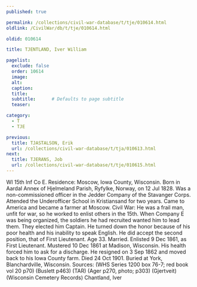 ```yaml
---
published: true

permalink: /collections/civil-war-database/t/tje/010614.html
oldlink: /CivilWar/db/t/tje/010614.html

oldid: 010614

title: TJENTLAND, Iver William

pagelist:
  exclude: false
  order: 10614
  image: 
  alt:
  caption:
  title:
  subtitle:      # Defaults to page subtitle
  teaser:

category: 
  - T 
  - TJE

previous:
  title: TJASTALSON, Erik
  url: /collections/civil-war-database/t/tja/010613.html  
next:
  title: TJERANS, Job
  url: /collections/civil-war-database/t/tje/010615.html   
---
```

WI 15th Inf Co E. Residence: Moscow, Iowa County, Wisconsin. Born in Aardal Annex of Hjelmeland Parish, Ryfylke, Norway, on 12 Jul 1828. Was a non-commissioned officer in the Jedder Company of the Stavanger Corps. Attended the Underofficer School in Kristiansand for two years. Came to America and became a farmer at Moscow. Civil War: He was a frail man, unfit for war, so he worked to enlist others in the 15th. When Company E was being organized, the soldiers he had recruited wanted him to lead them. They elected him Captain. He turned down the honor because of his poor health and his inability to speak English. He did accept the second position, that of First Lieutenant. Age 33. Married. Enlisted 9 Dec 1861, as First Lieutenant. Mustered 10 Dec 1861 at Madison, Wisconsin. His health forced him to ask for a discharge. He resigned on 3 Sep 1862 and moved back to his Iowa County farm. Died 24 Oct 1901. Buried at York, Blanchardville, Wisconsin. Sources: (WHS Series 1200 box 76-7; red book vol 20 p70) (Buslett p463) (TAR) (Ager p270, photo; p303) (Gjertveit) (Wisconsin Cemetery Records) &#147;Chantland, Iver&#148;